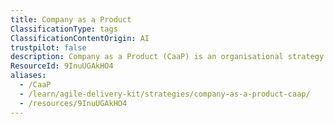 ```yaml
---
title: Company as a Product
ClassificationType: tags
ClassificationContentOrigin: AI
trustpilot: false
description: Company as a Product (CaaP) is an organisational strategy that treats the entire company as a continuously evolving product, rather than a static structure. It emphasises designing and refining the organisation based on customer feedback, measurable outcomes, and strategic goals—much like product development. Popularised by thought leaders in modern organisational design and continuous discovery, CaaP encourages cross-functional collaboration, experimentation, and alignment across all levels. Instead of optimising for internal efficiency or hierarchy, it focuses on delivering value to customers and adapting the company’s capabilities, systems, and structures as intentionally as one would iterate on a product.
ResourceId: 9InuUGAkHO4
aliases:
  - /CaaP
  - /learn/agile-delivery-kit/strategies/company-as-a-product-caap/
  - /resources/9InuUGAkHO4
---
```

